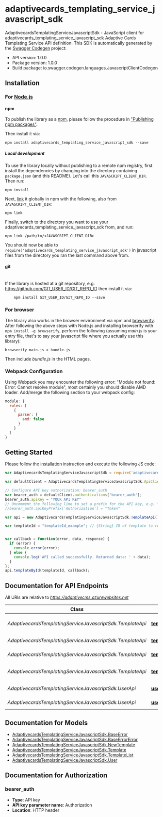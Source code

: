 # adaptivecards_templating_service_javascript_sdk

AdaptivecardsTemplatingServiceJavascriptSdk - JavaScript client for adaptivecards_templating_service_javascript_sdk
Adaptive Cards Templating Service API definition.
This SDK is automatically generated by the [Swagger Codegen](https://github.com/swagger-api/swagger-codegen) project:

- API version: 1.0.0
- Package version: 1.0.0
- Build package: io.swagger.codegen.languages.JavascriptClientCodegen

## Installation

### For [Node.js](https://nodejs.org/)

#### npm

To publish the library as a [npm](https://www.npmjs.com/),
please follow the procedure in ["Publishing npm packages"](https://docs.npmjs.com/getting-started/publishing-npm-packages).

Then install it via:

```shell
npm install adaptivecards_templating_service_javascript_sdk --save
```

##### Local development

To use the library locally without publishing to a remote npm registry, first install the dependencies by changing 
into the directory containing `package.json` (and this README). Let's call this `JAVASCRIPT_CLIENT_DIR`. Then run:

```shell
npm install
```

Next, [link](https://docs.npmjs.com/cli/link) it globally in npm with the following, also from `JAVASCRIPT_CLIENT_DIR`:

```shell
npm link
```

Finally, switch to the directory you want to use your adaptivecards_templating_service_javascript_sdk from, and run:

```shell
npm link /path/to/<JAVASCRIPT_CLIENT_DIR>
```

You should now be able to `require('adaptivecards_templating_service_javascript_sdk')` in javascript files from the directory you ran the last 
command above from.

#### git
#
If the library is hosted at a git repository, e.g.
https://github.com/GIT_USER_ID/GIT_REPO_ID
then install it via:

```shell
    npm install GIT_USER_ID/GIT_REPO_ID --save
```

### For browser

The library also works in the browser environment via npm and [browserify](http://browserify.org/). After following
the above steps with Node.js and installing browserify with `npm install -g browserify`,
perform the following (assuming *main.js* is your entry file, that's to say your javascript file where you actually 
use this library):

```shell
browserify main.js > bundle.js
```

Then include *bundle.js* in the HTML pages.

### Webpack Configuration

Using Webpack you may encounter the following error: "Module not found: Error:
Cannot resolve module", most certainly you should disable AMD loader. Add/merge
the following section to your webpack config:

```javascript
module: {
  rules: [
    {
      parser: {
        amd: false
      }
    }
  ]
}
```

## Getting Started

Please follow the [installation](#installation) instruction and execute the following JS code:

```javascript
var AdaptivecardsTemplatingServiceJavascriptSdk = require('adaptivecards_templating_service_javascript_sdk');

var defaultClient = AdaptivecardsTemplatingServiceJavascriptSdk.ApiClient.instance;

// Configure API key authorization: bearer_auth
var bearer_auth = defaultClient.authentications['bearer_auth'];
bearer_auth.apiKey = "YOUR API KEY"
// Uncomment the following line to set a prefix for the API key, e.g. "Token" (defaults to null)
//bearer_auth.apiKeyPrefix['Authorization'] = "Token"

var api = new AdaptivecardsTemplatingServiceJavascriptSdk.TemplateApi()

var templateId = "templateId_example"; // {String} ID of template to return


var callback = function(error, data, response) {
  if (error) {
    console.error(error);
  } else {
    console.log('API called successfully. Returned data: ' + data);
  }
};
api.templateById(templateId, callback);

```

## Documentation for API Endpoints

All URIs are relative to *https://adaptivecms.azurewebsites.net*

Class | Method | HTTP request | Description
------------ | ------------- | ------------- | -------------
*AdaptivecardsTemplatingServiceJavascriptSdk.TemplateApi* | [**templateById**](docs/TemplateApi.md#templateById) | **GET** /template/{templateId} | Find template by id
*AdaptivecardsTemplatingServiceJavascriptSdk.TemplateApi* | [**templateGet**](docs/TemplateApi.md#templateGet) | **GET** /template | Find all templates
*AdaptivecardsTemplatingServiceJavascriptSdk.TemplateApi* | [**templatePost**](docs/TemplateApi.md#templatePost) | **POST** /template | Add a new template
*AdaptivecardsTemplatingServiceJavascriptSdk.TemplateApi* | [**templateTemplateIdPost**](docs/TemplateApi.md#templateTemplateIdPost) | **POST** /template/{templateId} | Update existing template
*AdaptivecardsTemplatingServiceJavascriptSdk.UserApi* | [**userDelete**](docs/UserApi.md#userDelete) | **DELETE** /user | Delete all user info
*AdaptivecardsTemplatingServiceJavascriptSdk.UserApi* | [**userGet**](docs/UserApi.md#userGet) | **GET** /user | Get user's info


## Documentation for Models

 - [AdaptivecardsTemplatingServiceJavascriptSdk.BaseError](docs/BaseError.md)
 - [AdaptivecardsTemplatingServiceJavascriptSdk.BaseErrorError](docs/BaseErrorError.md)
 - [AdaptivecardsTemplatingServiceJavascriptSdk.NewTemplate](docs/NewTemplate.md)
 - [AdaptivecardsTemplatingServiceJavascriptSdk.Template](docs/Template.md)
 - [AdaptivecardsTemplatingServiceJavascriptSdk.TemplateList](docs/TemplateList.md)
 - [AdaptivecardsTemplatingServiceJavascriptSdk.User](docs/User.md)


## Documentation for Authorization


### bearer_auth

- **Type**: API key
- **API key parameter name**: Authorization
- **Location**: HTTP header

